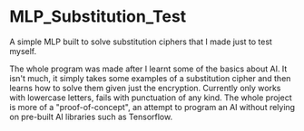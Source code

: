 # MLP_Substitution_Test
A simple MLP built to solve substitution ciphers that I made just to test myself.

The whole program was made after I learnt some of the basics about AI. It isn't much, it simply takes some examples of a substitution cipher and then learns how to solve them given just the encryption. Currently only works with lowercase letters, fails with punctuation of any kind. The whole project is more of a "proof-of-concept", an attempt to program an AI without relying on pre-built AI libraries such as Tensorflow.
